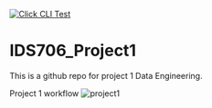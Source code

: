 [![Click CLI Test](https://github.com/nogibjj/IDS706_Project1/actions/workflows/main.yml/badge.svg)](https://github.com/nogibjj/IDS706_Project1/actions/workftl;llows/main.yml)


# IDS706_Project1
This is a github repo for project 1 Data Engineering.

Project 1 workflow
![project1](https://user-images.githubusercontent.com/58277837/191897831-39901b95-6a35-407f-9ffc-45c433887f4a.jpg)
